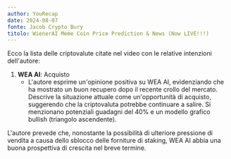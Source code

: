 ```yaml
---
author: YouRecap
date: 2024-08-07
fonte: Jacob Crypto Bury
titolo: WienerAI Meme Coin Price Prediction & News (Now LIVE!!!)
---
```


Ecco la lista delle criptovalute citate nel video con le relative intenzioni dell'autore:

1. **WEA AI**: Acquisto
   - L'autore esprime un'opinione positiva su WEA AI, evidenziando che ha mostrato un buon recupero dopo il recente crollo del mercato. Descrive la situazione attuale come un'opportunità di acquisto, suggerendo che la criptovaluta potrebbe continuare a salire. Si menzionano potenziali guadagni del 40% e un modello grafico bullish (triangolo ascendente).

L'autore prevede che, nonostante la possibilità di ulteriore pressione di vendita a causa dello sblocco delle forniture di staking, WEA AI abbia una buona prospettiva di crescita nel breve termine.
